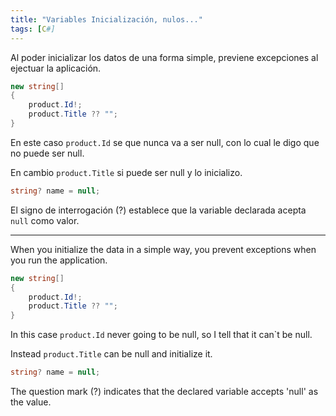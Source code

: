 ```yaml
---
title: "Variables Inicialización, nulos..."
tags: [C#]
---
```


Al poder inicializar los datos de una forma simple, previene excepciones al ejectuar la aplicación.

```csharp
new string[]
{
    product.Id!;
    product.Title ?? "";
}
```

En este caso `product.Id` se que nunca va a ser null, con lo cual le digo que no puede ser null.

En cambio `product.Title` si puede ser null y lo inicializo.


```csharp
string? name = null;
```

El signo de interrogación (?) establece que la variable declarada acepta `null` como valor.

---

When you initialize the data in a simple way, you prevent exceptions when you run the application.

```csharp
new string[]
{
    product.Id!;
    product.Title ?? "";
}
```
In this case `product.Id` never going to be null, so I tell that it can`t be null.

Instead `product.Title` can be null and initialize it.

```csharp
string? name = null;
```
The question mark (?) indicates that the declared variable accepts 'null' as the value.




